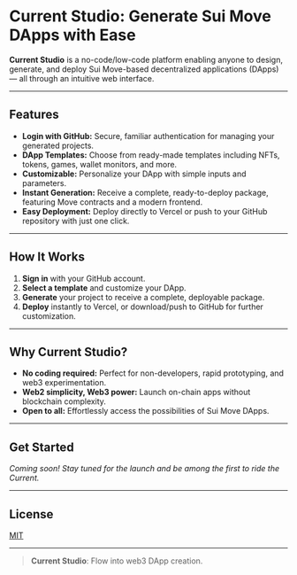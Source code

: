# Current Studio: Generate Sui Move DApps with Ease

**Current Studio** is a no-code/low-code platform enabling anyone to design, generate, and deploy Sui Move-based decentralized applications (DApps) — all through an intuitive web interface.

---

## Features

- **Login with GitHub:** Secure, familiar authentication for managing your generated projects.
- **DApp Templates:** Choose from ready-made templates including NFTs, tokens, games, wallet monitors, and more.
- **Customizable:** Personalize your DApp with simple inputs and parameters.
- **Instant Generation:** Receive a complete, ready-to-deploy package, featuring Move contracts and a modern frontend.
- **Easy Deployment:** Deploy directly to Vercel or push to your GitHub repository with just one click.

---

## How It Works

1. **Sign in** with your GitHub account.
2. **Select a template** and customize your DApp.
3. **Generate** your project to receive a complete, deployable package.
4. **Deploy** instantly to Vercel, or download/push to GitHub for further customization.

---

## Why Current Studio?

- **No coding required:** Perfect for non-developers, rapid prototyping, and web3 experimentation.
- **Web2 simplicity, Web3 power:** Launch on-chain apps without blockchain complexity.
- **Open to all:** Effortlessly access the possibilities of Sui Move DApps.

---

## Get Started

_Coming soon! Stay tuned for the launch and be among the first to ride the Current._

---

## License

[MIT](LICENSE)

---

> **Current Studio**: Flow into web3 DApp creation.
